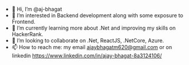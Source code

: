 - 👋 Hi, I’m @aj-bhagat
- 👀 I’m interested in Backend development along with some exposure to Frontend.
- 🌱 I’m currently learning more about .Net and improving my skills on HackerRank.
- 💞️ I’m looking to collaborate on .Net, ReactJS, .NetCore, Azure.
- 📫 How to reach me: my email ajaybhagatm620@gmail.com or on linkedin https://www.linkedin.com/in/ajay-bhagat-8a3124106/

<!---
aj-bhagat/aj-bhagat is a ✨ special ✨ repository because its `README.md` (this file) appears on your GitHub profile.
You can click the Preview link to take a look at your changes.
--->
